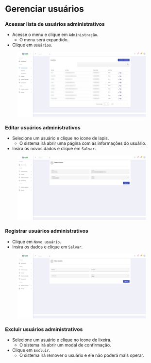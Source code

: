 # Gerenciar usuários

### Acessar lista de usuários administrativos

* Acesse o menu e clique em `Administração`.
  * O menu será expandido.
* Clique em `Usuários`.

<figure><img src="../../.gitbook/assets/lista de usuarios.png" alt=""><figcaption></figcaption></figure>

### Editar usuários administrativos

* Selecione um usuário e clique no ícone de lapis.
  * O sistema irá abrir uma página com as informações do usuário.
* Insira os novos dados e clique em `Salvar`.

<figure><img src="../../.gitbook/assets/edit-usuario.png" alt=""><figcaption></figcaption></figure>

### Registrar usuários administrativos

* Clique em `Novo usuário`.
* Insira os dados e clique em `Salvar`.

<figure><img src="../../.gitbook/assets/novo usuario.png" alt=""><figcaption></figcaption></figure>

### Excluir usuários administrativos

* Selecione um usuário e clique no ícone de lixeira.
  * O sistema irá abrir um modal de confirmação.
* Clique em `Excluir`.
  * O sistema irá remover o usuário e ele não poderá mais operar.

